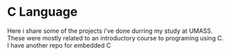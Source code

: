 # C Language
Here i share some of the projects i've done durring my study at UMASS. \
These were mostly related to an introductory course to programing using C. \
I have another repo for embedded C
